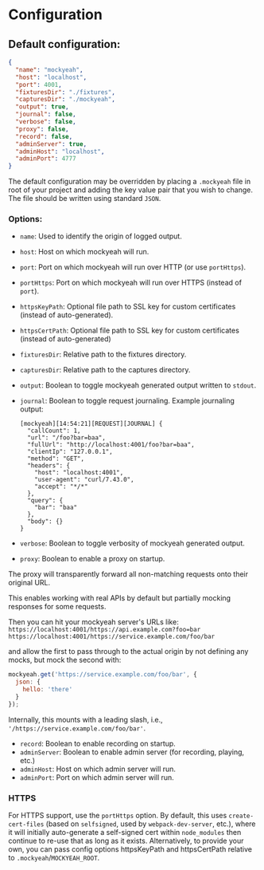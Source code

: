 # Configuration

## Default configuration:

```json
{
  "name": "mockyeah",
  "host": "localhost",
  "port": 4001,
  "fixturesDir": "./fixtures",
  "capturesDir": "./mockyeah",
  "output": true,
  "journal": false,
  "verbose": false,
  "proxy": false,
  "record": false,
  "adminServer": true,
  "adminHost": "localhost",
  "adminPort": 4777
}
```

The default configuration may be overridden by placing a `.mockyeah` file in root of
your project and adding the key value pair that you wish to change. The file should
be written using standard `JSON`.

### Options:

- `name`: Used to identify the origin of logged output.
- `host`: Host on which mockyeah will run.
- `port`: Port on which mockyeah will run over HTTP (or use `portHttps`).
- `portHttps`: Port on which mockyeah will run over HTTPS (instead of `port`).
- `httpsKeyPath`: Optional file path to SSL key for custom certificates (instead of auto-generated).
- `httpsCertPath`: Optional file path to SSL key for custom certificates (instead of auto-generated)
- `fixturesDir`: Relative path to the fixtures directory.
- `capturesDir`: Relative path to the captures directory.
- `output`: Boolean to toggle mockyeah generated output written to `stdout`.
- `journal`: Boolean to toggle request journaling. Example journaling output:

  ```shell
  [mockyeah][14:54:21][REQUEST][JOURNAL] {
    "callCount": 1,
    "url": "/foo?bar=baa",
    "fullUrl": "http://localhost:4001/foo?bar=baa",
    "clientIp": "127.0.0.1",
    "method": "GET",
    "headers": {
      "host": "localhost:4001",
      "user-agent": "curl/7.43.0",
      "accept": "*/*"
    },
    "query": {
      "bar": "baa"
    },
    "body": {}
  }
  ```

- `verbose`: Boolean to toggle verbosity of mockyeah generated output.
- `proxy`: Boolean to enable a proxy on startup.

The proxy will transparently forward all non-matching requests onto their original URL.

This enables working with real APIs by default but partially mocking responses for some requests.

Then you can hit your mockyeah server's URLs like:
`https://localhost:4001/https://api.example.com?foo=bar`
`https://localhost:4001/https://service.example.com/foo/bar`

and allow the first to pass through to the actual origin by not defining any mocks, but mock the second with:

```js
mockyeah.get('https://service.example.com/foo/bar', {
  json: {
    hello: 'there'
  }
});
```

Internally, this mounts with a leading slash, i.e., `'/https://service.example.com/foo/bar'`.

- `record`: Boolean to enable recording on startup.
- `adminServer`: Boolean to enable admin server (for recording, playing, etc.)
- `adminHost`: Host on which admin server will run.
- `adminPort`: Port on which admin server will run.

### HTTPS

For HTTPS support, use the `portHttps` option. By default, this uses `create-cert-files` (based on `selfsigned`, used by `webpack-dev-server`, etc.),
where it will initially auto-generate a self-signed cert within `node_modules` then continue to re-use that as long as it exists.
Alternatively, to provide your own, you can pass config options httpsKeyPath and httpsCertPath relative to `.mockyeah`/`MOCKYEAH_ROOT`.
